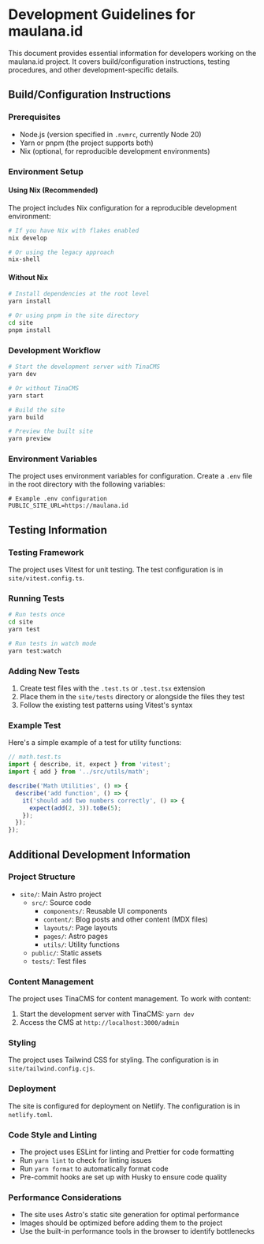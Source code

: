# Development Guidelines for maulana.id

This document provides essential information for developers working on the maulana.id project. It covers build/configuration instructions, testing procedures, and other development-specific details.

## Build/Configuration Instructions

### Prerequisites

- Node.js (version specified in `.nvmrc`, currently Node 20)
- Yarn or pnpm (the project supports both)
- Nix (optional, for reproducible development environments)

### Environment Setup

#### Using Nix (Recommended)

The project includes Nix configuration for a reproducible development environment:

```bash
# If you have Nix with flakes enabled
nix develop

# Or using the legacy approach
nix-shell
```

#### Without Nix

```bash
# Install dependencies at the root level
yarn install

# Or using pnpm in the site directory
cd site
pnpm install
```

### Development Workflow

```bash
# Start the development server with TinaCMS
yarn dev

# Or without TinaCMS
yarn start

# Build the site
yarn build

# Preview the built site
yarn preview
```

### Environment Variables

The project uses environment variables for configuration. Create a `.env` file in the root directory with the following variables:

```
# Example .env configuration
PUBLIC_SITE_URL=https://maulana.id
```

## Testing Information

### Testing Framework

The project uses Vitest for unit testing. The test configuration is in `site/vitest.config.ts`.

### Running Tests

```bash
# Run tests once
cd site
yarn test

# Run tests in watch mode
yarn test:watch
```

### Adding New Tests

1. Create test files with the `.test.ts` or `.test.tsx` extension
2. Place them in the `site/tests` directory or alongside the files they test
3. Follow the existing test patterns using Vitest's syntax

### Example Test

Here's a simple example of a test for utility functions:

```typescript
// math.test.ts
import { describe, it, expect } from 'vitest';
import { add } from '../src/utils/math';

describe('Math Utilities', () => {
  describe('add function', () => {
    it('should add two numbers correctly', () => {
      expect(add(2, 3)).toBe(5);
    });
  });
});
```

## Additional Development Information

### Project Structure

- `site/`: Main Astro project
  - `src/`: Source code
    - `components/`: Reusable UI components
    - `content/`: Blog posts and other content (MDX files)
    - `layouts/`: Page layouts
    - `pages/`: Astro pages
    - `utils/`: Utility functions
  - `public/`: Static assets
  - `tests/`: Test files

### Content Management

The project uses TinaCMS for content management. To work with content:

1. Start the development server with TinaCMS: `yarn dev`
2. Access the CMS at `http://localhost:3000/admin`

### Styling

The project uses Tailwind CSS for styling. The configuration is in `site/tailwind.config.cjs`.

### Deployment

The site is configured for deployment on Netlify. The configuration is in `netlify.toml`.

### Code Style and Linting

- The project uses ESLint for linting and Prettier for code formatting
- Run `yarn lint` to check for linting issues
- Run `yarn format` to automatically format code
- Pre-commit hooks are set up with Husky to ensure code quality

### Performance Considerations

- The site uses Astro's static site generation for optimal performance
- Images should be optimized before adding them to the project
- Use the built-in performance tools in the browser to identify bottlenecks